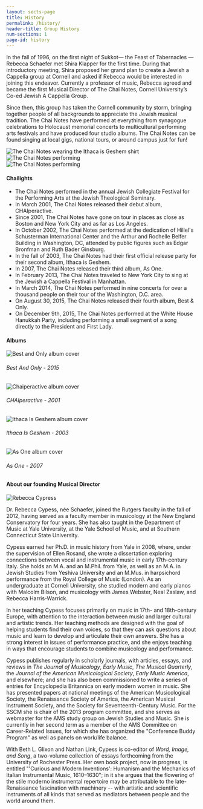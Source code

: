 ```yaml
---
layout: sects-page
title: History
permalink: /history/
header-title: Group History
num-sections: 1
page-id: history
---
```

<div class="top">
  <p>
    In the fall of 1996, on the first night of Sukkot— the Feast of Tabernacles — Rebecca Schaefer met Shira Klapper for the first time. During that introductory meeting, Shira proposed her grand plan to create a Jewish a Cappella group at Cornell and asked if Rebecca would be interested in joining this endeavor. Currently a professor of music, Rebecca agreed and became the first Musical Director of The Chai Notes, Cornell University’s Co-ed Jewish A Cappella Group.
  </p>

  <p>
    Since then, this group has taken the Cornell community by storm, bringing together people of all backgrounds to appreciate the Jewish musical tradition. The Chai Notes have performed at everything from synagogue celebrations to Holocaust memorial concerts to multicultural performing arts festivals and have produced four studio albums. The Chai Notes can be found singing at local gigs, national tours, or around campus just for fun!
  </p>

  <div class="row">
    <div class="col-lg-4">
      <img src="/img/history/oldgroup-1.jpg" alt="The Chai Notes wearing the Ithaca is Geshem shirt">
    </div>
    <div class="col-lg-4">
      <img src="/img/history/oldgroup-2.jpg" alt="The Chai Notes performing">
    </div>
    <div class="col-lg-4">
      <img src="/img/history/oldgroup-3.jpg" alt="The Chai Notes performing">
    </div>
  </div>

  <div class="chailights">
    <h4>Chailights</h4>
    <ul>
      <li>
        The Chai Notes performed in the annual Jewish Collegiate Festival for the Performing Arts at the Jewish Theological Seminary.
      </li>
      <li>
        In March 2001, The Chai Notes released their debut album, CHAIperactive.
      </li>
      <li>
        Since 2001, The Chai Notes have gone on tour in places as close as Boston and New York City and as far as Los Angeles.
      </li>
      <li>
        In October 2002, The Chai Notes performed at the dedication of Hillel's Schusterman International Center and the Arthur and Rochelle Belfer Building in Washington, DC, attended by public figures such as Edgar Bronfman and Ruth Bader Ginsburg.
      </li>
      <li>
        In the fall of 2003, The Chai Notes had their first official release party for their second album, Ithaca is Geshem.
      </li>
      <li>
        In 2007, The Chai Notes released their third album, As One.
      </li>
      <li>
        In February 2013, The Chai Notes traveled to New York City to sing at the Jewish a Cappella Festival in Manhattan.
      </li>
      <li> 
        In March 2014, The Chai Notes performed in nine concerts for over a thousand people on their tour of the Washington, D.C. area.
      </li>
      <li>
        On August 30, 2015, The Chai Notes released their fourth album, Best &amp; Only.
      </li>
      <li>
        On December 9th, 2015, The Chai Notes performed at the White House Hanukkah Party, including performing a small segment of a song directly to the President and First Lady.
      </li>
  </div>
</div>

<div class="middle">
  <h4>Albums</h4>
  <div class="row">
    <div class="col-lg-4"></div>
    <div class="col-lg-4">
      <img src="/img/history/bestandonly.png" alt="Best and Only album cover">
      <h6>Best And Only - 2015</h6>
    </div>
    <div class="col-lg-4"></div>
  </div>
  <div class="row">
    <div class="col-lg-4">
      <img src="/img/history/chaiperactive.jpg" alt="Chaiperactive album cover">
      <h6>CHAIperactive - 2001</h6>
    </div>
    <div class="col-lg-4">
      <img src="/img/history/ithacaisgeshem.jpg" alt="Ithaca Is Geshem album cover">
      <h6>Ithaca Is Geshem - 2003</h6>
    </div>
    <div class="col-lg-4">
      <img src="/img/history/asone.jpg" alt="As One album cover">
      <h6>As One - 2007</h6>
    </div>
  </div>
</div>

<div class="bottom">
  <h4>About our founding Musical Director</h4>
  <img src="/img/history/rebecca-cypress.jpg" alt="Rebecca Cypress">
  <p>
    Dr. Rebecca Cypess, n&eacute;e Schaefer, joined the Rutgers faculty in the fall of 2012, having served as a faculty member in musicology at the New England Conservatory for four years. She has also taught in the Department of Music at Yale University, at the Yale School of Music, and at Southern Connecticut State University.
  </p>
  <p>
    Cypess earned her Ph.D. in music history from Yale in 2008, where, under the supervision of Ellen Rosand, she wrote a dissertation exploring connections between vocal and instrumental music in early 17th-century Italy. She holds an M.A. and an M.Phil. from Yale, as well as an M.A. in Jewish Studies from Yeshiva University and an M.Mus. in harpsichord performance from the Royal College of Music (London). As an undergraduate at Cornell University, she studied modern and early pianos with Malcolm Bilson, and musicology with James Webster, Neal Zaslaw, and Rebecca Harris-Warrick.
  </p>
  <p>
    In her teaching Cypess focuses primarily on music in 17th- and 18th-century Europe, with attention to the interaction between music and larger cultural and artistic trends. Her teaching methods are designed with the goal of helping students find their own voices, so that they can ask questions about music and learn to develop and articulate their own answers. She has a strong interest in issues of performance practice, and she enjoys teaching in ways that encourage students to combine musicology and performance.
  </p>
  <p>
    Cypess publishes regularly in scholarly journals, with articles, essays, and reviews in <i>The Journal of Musicology</i>, <i>Early Music</i>, <i>The Musical Quarterly</i>, the <i>Journal of the American Musicological Society</i>, <i>Early Music America</i>, and elsewhere; and she has also been commissioned to write a series of entries for Encyclopedia Britannica on early modern women in music. She has presented papers at national meetings of the American Musicological Society, the Renaissance Society of America, the American Musical Instrument Society, and the Society for Seventeenth-Century Music. For the SSCM she is chair of the 2013 program committee, and she serves as webmaster for the AMS study group on Jewish Studies and Music. She is currently in her second term as a member of the AMS Committee on Career-Related Issues, for which she has organized the "Conference Buddy Program" as well as panels on work/life balance.
  </p>
  <p>
    With Beth L. Glixon and Nathan Link, Cypess is co-editor of <i>Word, Image, and Song</i>, a two-volume collection of essays forthcoming from the University of Rochester Press. Her own book project, now in progress, is entitled "'Curious and Modern Inventions': Humanism and the Mechanics of Italian Instrumental Music, 1610–1630"; in it she argues that the flowering of the stile moderno instrumental repertoire may be attributable to the late-Renaissance fascination with machinery -- with artistic and scientific instruments of all kinds that served as mediators between people and the world around them.
  </p>
</div>